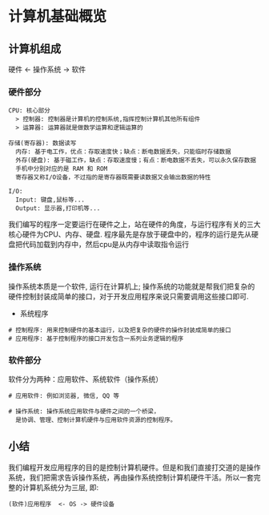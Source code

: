 # 计算机基础概览
## 计算机组成
硬件 <- 操作系统 -> 软件
### 硬件部分
```
CPU: 核心部分
  > 控制器: 控制器是计算机的控制系统,指挥控制计算机其他所有组件
  > 运算器: 运算器就是做数学运算和逻辑运算的

存储(寄存器): 数据读写
  内存: 基于电工作，优点：存取速度快；缺点：断电数据丢失，只能临时存储数据
  外存(硬盘): 基于磁工作，缺点：存取速度慢；有点：断电数据不丢失，可以永久保存数据
  手机中分别对应的是 RAM 和 ROM
  寄存器又称I/O设备，不过指的是寄存器既需要读数据又会输出数据的特性

I/O: 
  Input: 键盘,鼠标等...
  Output: 显示器,打印机等...
```
我们编写的程序一定要运行在硬件之上，站在硬件的角度，与运行程序有关的三大核心硬件为CPU、内存、硬盘.
程序最先是存放于硬盘中的，程序的运行是先从硬盘把代码加载到内存中，然后cpu是从内存中读取指令运行

### 操作系统
操作系统本质是一个软件, 运行在计算机上;
操作系统的功能就是帮我们把复杂的硬件控制封装成简单的接口，对于开发应用程序来说只需要调用这些接口即可.
- 系统程序
```
# 控制程序: 用来控制硬件的基本运行，以及把复杂的硬件的操作封装成简单的接口
# 应用程序: 基于控制程序的接口开发包含一系列业务逻辑的程序
```
### 软件部分
软件分为两种：应用软件、系统软件（操作系统）
```
# 应用软件: 例如浏览器, 微信, QQ 等 

# 操作系统: 操作系统应用软件与硬件之间的一个桥梁，
  是协调、管理、控制计算机硬件与应用软件资源的控制程序。
```
## 小结
我们编程开发应用程序的目的是控制计算机硬件。但是和我们直接打交道的是操作系统，我们把需求告诉操作系统，再由操作系统控制计算机硬件干活。所以一套完整的计算机系统分为三层, 即:
```
(软件)应用程序  <- OS -> 硬件设备
```